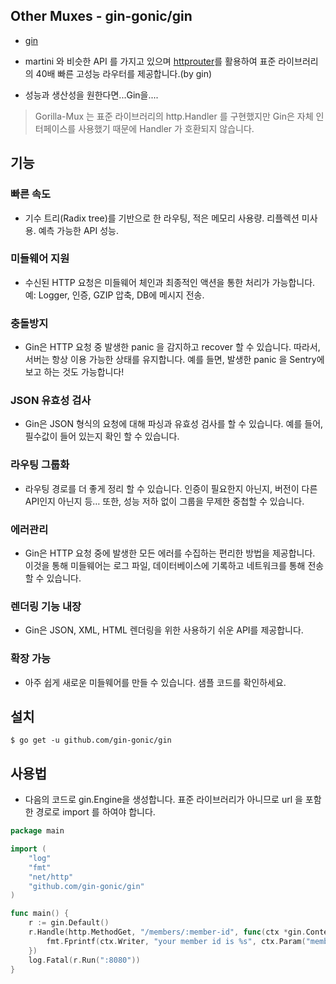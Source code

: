 ## Other Muxes - gin-gonic/gin
* [gin](https://github.com/gin-gonic/gin)

* martini 와 비슷한 API 를 가지고 있으며 [httprouter](https://github.com/julienschmidt/httprouter)를 활용하여 표준 라이브러리의 40배 빠른 고성능 라우터를 제공합니다.(by gin)
* 성능과 생산성을 원한다면...Gin을....
> Gorilla-Mux 는 표준 라이브러리의 http.Handler 를 구현했지만 Gin은 자체 인터페이스를 사용했기 때문에 Handler 가 호환되지 않습니다. 

## 기능
### 빠른 속도
* 기수 트리(Radix tree)를 기반으로 한 라우팅, 적은 메모리 사용량. 리플렉션 미사용. 예측 가능한 API 성능.

### 미들웨어 지원
* 수신된 HTTP 요청은 미들웨어 체인과 최종적인 액션을 통한 처리가 가능합니다. 예: Logger, 인증, GZIP 압축, DB에 메시지 전송.

### 충돌방지
* Gin은 HTTP 요청 중 발생한 panic 을 감지하고 recover 할 수 있습니다. 따라서, 서버는 항상 이용 가능한 상태를 유지합니다. 예를 들면, 발생한 panic 을 Sentry에 보고 하는 것도 가능합니다!

### JSON 유효성 검사
* Gin은 JSON 형식의 요청에 대해 파싱과 유효성 검사를 할 수 있습니다. 예를 들어, 필수값이 들어 있는지 확인 할 수 있습니다.

### 라우팅 그룹화
* 라우팅 경로를 더 좋게 정리 할 수 있습니다. 인증이 필요한지 아닌지, 버전이 다른 API인지 아닌지 등… 또한, 성능 저하 없이 그룹을 무제한 중첩할 수 있습니다.

### 에러관리
* Gin은 HTTP 요청 중에 발생한 모든 에러를 수집하는 편리한 방법을 제공합니다. 이것을 통해 미들웨어는 로그 파일, 데이터베이스에 기록하고 네트워크를 통해 전송할 수 있습니다.

### 렌더링 기능 내장
* Gin은 JSON, XML, HTML 렌더링을 위한 사용하기 쉬운 API를 제공합니다.

### 확장 가능
* 아주 쉽게 새로운 미들웨어를 만들 수 있습니다. 샘플 코드를 확인하세요.



## 설치
```
$ go get -u github.com/gin-gonic/gin
```

## 사용법
* 다음의 코드로 gin.Engine을 생성합니다. 표준 라이브러리가 아니므로 url 을 포함한 경로로 import 를 하여야 합니다.
```go
package main

import (
    "log"
    "fmt"
    "net/http"
	"github.com/gin-gonic/gin"
)

func main() {
	r := gin.Default()
	r.Handle(http.MethodGet, "/members/:member-id", func(ctx *gin.Context) {
		fmt.Fprintf(ctx.Writer, "your member id is %s", ctx.Param("member-id"))
	})
	log.Fatal(r.Run(":8080"))
}

```

